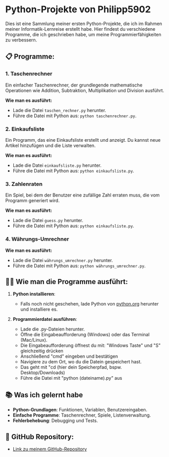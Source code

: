 # Python-Projekte von Philipp5902

Dies ist eine Sammlung meiner ersten Python-Projekte, die ich im Rahmen meiner Informatik-Lernreise erstellt habe. Hier findest du verschiedene Programme, die ich geschrieben habe, um meine Programmierfähigkeiten zu verbessern.

## 📋 Programme:

### 1. **Taschenrechner**
Ein einfacher Taschenrechner, der grundlegende mathematische Operationen wie Addition, Subtraktion, Multiplikation und Division ausführt.

**Wie man es ausführt:**
- Lade die Datei `taschen_rechner.py` herunter.
- Führe die Datei mit Python aus: `python taschenrechner.py`.

### 2. **Einkaufsliste**
Ein Programm, das eine Einkaufsliste erstellt und anzeigt. Du kannst neue Artikel hinzufügen und die Liste verwalten.

**Wie man es ausführt:**
- Lade die Datei `einkaufsliste.py` herunter.
- Führe die Datei mit Python aus: `python einkaufsliste.py`.

### 3. **Zahlenraten**
Ein Spiel, bei dem der Benutzer eine zufällige Zahl erraten muss, die vom Programm generiert wird.

**Wie man es ausführt:**
- Lade die Datei `guess.py` herunter.
- Führe die Datei mit Python aus: `python einkaufsliste.py`.

### 4. **Währungs-Umrechner**

**Wie man es ausführt:**
- Lade die Datei `währungs_umrechner.py` herunter.
- Führe die Datei mit Python aus: `python währungs_umrechner.py`.

## 🧑‍💻 Wie man die Programme ausführt:

1. **Python installieren**:
   - Falls noch nicht geschehen, lade Python von [python.org](https://www.python.org/downloads/) herunter und installiere es.
   
2. **Programmierdatei ausführen**:
   - Lade die .py-Dateien herunter.
   - Öffne die Eingabeaufforderung (Windows) oder das Terminal (Mac/Linux).
   - Die Eingabeaufforderung öffnest du mit: "Windows Taste" und "S" gleichzeitig drücken
   - Anschließend "cmd" eingeben und bestätigen
   - Navigiere zu dem Ort, wo du die Datein gespeichert hast.
   - Das geht mit "cd (hier dein Speicherpfad, bspw. Desktop/Downloads)
   - Führe die Datei mit "python (dateiname).py" aus

## 📚 Was ich gelernt habe

- **Python-Grundlagen**: Funktionen, Variablen, Benutzereingaben.
- **Einfache Programme**: Taschenrechner, Spiele, Listenverwaltung.
- **Fehlerbehebung**: Debugging und Tests.

## 🔗 GitHub Repository:

- [Link zu meinem GitHub-Repository](https://github.com/philipp5902/python_scripts_philipp5902)


